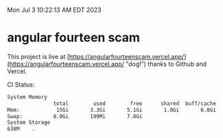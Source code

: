 Mon Jul  3 10:22:13 AM EDT 2023

# angular fourteen scam


This project is live at [https://angularfourteenscam.vercel.app/](https://angularfourteenscam.vercel.app/ "dog!") thanks to Github and Vercel.

CI Status: 

```bash
System Memory
               total        used        free      shared  buff/cache   available
Mem:            15Gi       3.3Gi       5.1Gi       1.0Gi       6.8Gi        10Gi
Swap:          8.0Gi       199Mi       7.8Gi
System Storage
638M	.
```
